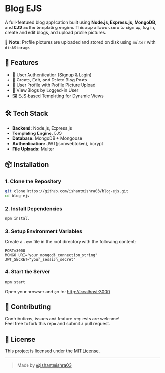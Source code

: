 # Blog EJS

A full-featured blog application built using **Node.js**, **Express.js**, **MongoDB**, and **EJS** as the templating engine. This app allows users to sign up, log in, create and edit blogs, and upload profile pictures.

📂 **Note:** Profile pictures are uploaded and stored on disk using `multer` with `diskStorage`.

## 🚀 Features

- 🔐 User Authentication (Signup & Login)
- 📝 Create, Edit, and Delete Blog Posts
- 👤 User Profile with Profile Picture Upload
- 📜 View Blogs by Logged-in User
- 🖼️ EJS-based Templating for Dynamic Views

## 🛠️ Tech Stack

- **Backend:** Node.js, Express.js
- **Templating Engine:** EJS
- **Database:** MongoDB + Mongoose
- **Authentication:** JWT(jsonwebtoken), bcrypt
- **File Uploads:** Multer

## 📦 Installation

### 1. Clone the Repository

```bash
git clone https://github.com/ishantmishra03/blog-ejs.git
cd blog-ejs
```

### 2. Install Dependencies

```bash
npm install
```

### 3. Setup Environment Variables

Create a `.env` file in the root directory with the following content:

```.env
PORT=3000
MONGO_URI="your_mongodb_connection_string"
JWT_SECRET="your_session_secret"
```

### 4. Start the Server

```bash
npm start
```

Open your browser and go to: [http://localhost:3000](http://localhost:3000)


## 🤝 Contributing

Contributions, issues and feature requests are welcome!  
Feel free to fork this repo and submit a pull request.

## 📜 License

This project is licensed under the [MIT License](LICENSE).

---

> Made  by [@ishantmishra03](https://github.com/ishantmishra03)
